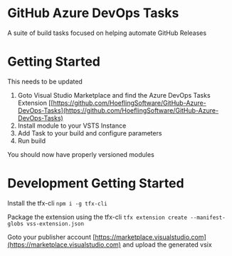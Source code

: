 # GitHub Azure DevOps Tasks
A suite of build tasks focused on helping automate GitHub Releases

# Getting Started
This needs to be updated

1. Goto Visual Studio Marketplace and find the Azure DevOps Tasks Extension [[https://github.com/HoeflingSoftware/GitHub-Azure-DevOps-Tasks](https://github.com/HoeflingSoftware/GitHub-Azure-DevOps-Tasks)
2. Install module to your VSTS Instance
3. Add Task to your build and configure parameters
4. Run build

You should now have properly versioned modules

# Development Getting Started
Install the tfx-cli 
```npm i -g tfx-cli```

Package the extension using the tfx-cli
```tfx extension create --manifest-globs vss-extension.json```

Goto your publisher account [https://marketplace.visualstudio.com](https://marketplace.visualstudio.com) and upload the generated vsix